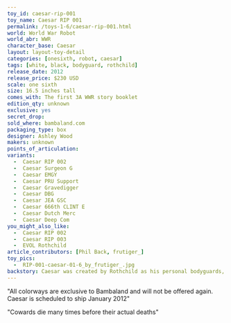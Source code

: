 ```yaml
---
toy_id: caesar-rip-001
toy_name: Caesar RIP 001
permalink: /toys-1-6/caesar-rip-001.html
world: World War Robot
world_abr: WWR
character_base: Caesar
layout: layout-toy-detail
categories: [onesixth, robot, caesar]
tags: [white, black, bodyguard, rothchild]
release_date: 2012
release_price: $230 USD
scale: one sixth
size: 16.5 inches tall
comes_with: The first 3A WWR story booklet
edition_qty: unknown
exclusive: yes
secret_drop:
sold_where: bambaland.com
packaging_type: box
designer: Ashley Wood
makers: unknown
points_of_articulation:
variants: 
  -  Caesar RIP 002
  -  Caesar Surgeon G
  -  Caesar EMGY
  -  Caesar PRU Support
  -  Caesar Gravedigger
  -  Caesar DBG
  -  Caesar JEA GSC
  -  Caesar 666th CLINT E
  -  Caesar Dutch Merc
  -  Caesar Deep Com
you_might_also_like:
  -  Caesar RIP 002
  -  Caesar RIP 003
  -  EVOL Rothchild
article_contributors: [Phil Back, frutiger_]
toy_pics: 
  -  RIP-001-caesar-01-6_by_frutiger_.jpg
backstory: Caesar was created by Rothchild as his personal bodyguards, after he survived the failed attempt on his life by the Dirty Deed Squad of 12 Berties, sent from Earth.
---
```


"All colorways are exclusive to Bambaland and will not be offered again. Caesar is scheduled to ship January 2012"

"Cowards die many times before their actual deaths"